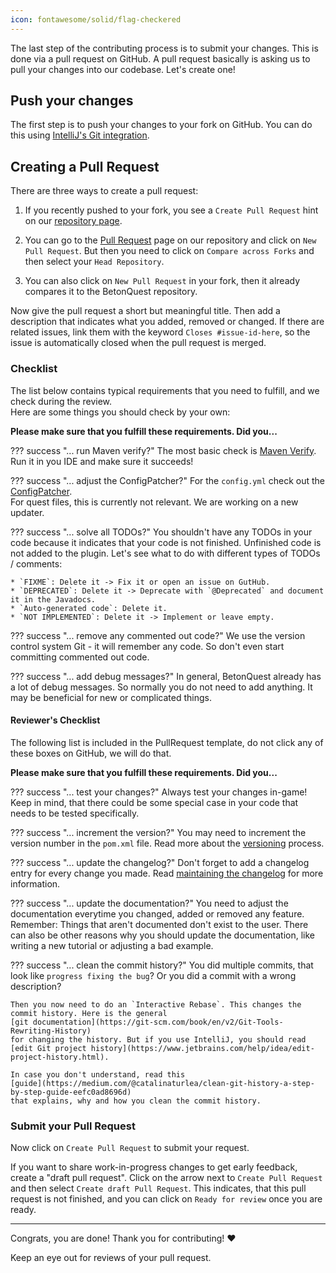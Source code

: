```yaml
---
icon: fontawesome/solid/flag-checkered
---
```

The last step of the contributing process is to submit your changes. This is done via a pull request on GitHub. 
A pull request basically is asking us to pull your changes into our codebase. Let's create one!

## Push your changes
The first step is to push your changes to your fork on GitHub.
You can do this using
[IntelliJ's Git integration](https://www.jetbrains.com/help/idea/commit-and-push-changes.html#push).


## Creating a Pull Request
There are three ways to create a pull request:

1. If you recently pushed to your fork, you see a `Create Pull Request` hint on our
   [repository page](https://github.com/BetonQuest/BetonQuest).

2. You can go to the [Pull Request](https://github.com/BetonQuest/BetonQuest/pulls) page on our repository and click on
   `New Pull Request`. But then you need to click on `Compare across Forks` and then select your `Head Repository`.

3. You can also click on `New Pull Request` in your fork, then it already compares it to the BetonQuest repository.

Now give the pull request a short but meaningful title.
Then add a description that indicates what you added, removed or changed.
If there are related issues, link them with the keyword `Closes #issue-id-here`,
so the issue is automatically closed when the pull request is merged.

### Checklist
The list below contains typical requirements that you need to fulfill, and we check during the review.  
Here are some things you should check by your own:

**Please make sure that you fulfill these requirements. Did you...**

??? success "... run Maven verify?"
    The most basic check is [Maven Verify](Code/Checking-Requirements.md). Run it in you IDE and make sure it succeeds!

??? success "... adjust the ConfigPatcher?"
    For the `config.yml` check out the [ConfigPatcher](../../API/Configuration-Files.md#updating-configurations).  
    For quest files, this is currently not relevant. We are working on a new updater.

??? success "... solve all TODOs?"
    You shouldn't have any TODOs in your code because it indicates that your code is not finished. Unfinished
    code is not added to the plugin.
    Let's see what to do with different types of TODOs / comments:
    
    * `FIXME`: Delete it -> Fix it or open an issue on GutHub. 
    * `DEPRECATED`: Delete it -> Deprecate with `@Deprecated` and document it in the Javadocs.
    * `Auto-generated code`: Delete it.
    * `NOT IMPLEMENTED`: Delete it -> Implement or leave empty.

??? success "... remove any commented out code?"
    We use the version control system Git - it will remember any code.
    So don't even start committing commented out code.

??? success "... add debug messages?"
    In general, BetonQuest already has a lot of debug messages. So normally you do not need to add anything.
    It may be beneficial for new or complicated things.

#### Reviewer's Checklist
The following list is included in the PullRequest template, do not click any of these boxes on GitHub, we will do that. 

**Please make sure that you fulfill these requirements. Did you...**

??? success "... test your changes?"
    Always test your changes in-game! Keep in mind, that there could be some special case in your code that needs to be
    tested specifically.
    
??? success "... increment the version?"
    You may need to increment the version number in the `pom.xml` file. Read more about the 
    [versioning](../Misc/Versioning-and-Releasing.md#versioning) process.

??? success "... update the changelog?"
    Don't forget to add a changelog entry for every change you made.
    Read [maintaining the changelog](Maintaining-the-Changelog.md) for more information.
    
??? success "... update the documentation?"
    You need to adjust the documentation everytime you changed, added or removed any feature. Remember: Things that 
    aren't documented don't exist to the user. There can also be other reasons why you should update the documentation,
    like writing a new tutorial or adjusting a bad example.

??? success "... clean the commit history?"
    You did multiple commits, that look like `progress fixing the bug`? Or you did a commit with a wrong description?  
    
    Then you now need to do an `Interactive Rebase`. This changes the commit history. Here is the general
    [git documentation](https://git-scm.com/book/en/v2/Git-Tools-Rewriting-History)
    for changing the history. But if you use IntelliJ, you should read
    [edit Git project history](https://www.jetbrains.com/help/idea/edit-project-history.html).  
    
    In case you don't understand, read this
    [guide](https://medium.com/@catalinaturlea/clean-git-history-a-step-by-step-guide-eefc0ad8696d)
    that explains, why and how you clean the commit history.

### Submit your Pull Request
Now click on `Create Pull Request` to submit your request. 

If you want to share work-in-progress changes to get early feedback, create a "draft pull request".
Click on the arrow next to `Create Pull Request` and then select `Create draft Pull Request`.
This indicates, that this pull request is not finished, and you can click on `Ready for review` once you are ready.

----

Congrats, you are done! Thank you for contributing! :heart:

Keep an eye out for reviews of your pull request.
